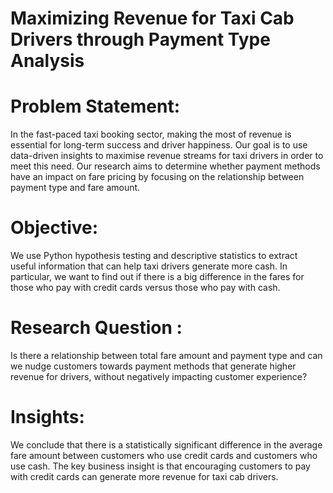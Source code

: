 # Maximizing Revenue for Taxi Cab Drivers through Payment Type Analysis

# Problem Statement:
In the fast-paced taxi booking sector, making the most of revenue is essential for long-term success and driver happiness. Our goal is to use data-driven insights to maximise revenue streams for taxi drivers in order to meet this need. Our research aims to determine whether payment methods have an impact on fare pricing by focusing on the relationship between payment type and fare amount.

# Objective: 
We use Python hypothesis testing and descriptive statistics to extract useful information that can help taxi drivers generate more cash. In particular, we want to find out if there is a big difference in the fares for those who pay with credit cards versus those who pay with cash.

# Research Question :
Is there a relationship between total fare amount and payment type and can we nudge customers towards payment methods that generate higher revenue for drivers, without negatively impacting customer experience?

# Insights:
We conclude that there is a statistically significant difference in the average fare amount between customers who use credit cards and customers who use cash.
The key business insight is that encouraging customers to pay with credit cards can generate more revenue for taxi cab drivers.
